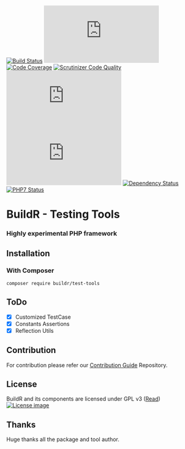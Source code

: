 [![Build Status](http://ci.zolli.hu/buildStatus/icon?job=Test%20Tools)](http://ci.zolli.hu/job/Test%20Tools/)
[![Build Stability](http://status.buildr-framework.io/buildstatus/status_modules.php?jobName=Test%20Tools&type=stability)](http://ci.zolli.hu/job/Test%20Tools/)
[![Code Coverage](https://scrutinizer-ci.com/g/BuildrPHP/Test-Tools/badges/coverage.png?b=master)](https://scrutinizer-ci.com/g/BuildrPHP/Test-Tools/?branch=master)
[![Scrutinizer Code Quality](https://scrutinizer-ci.com/g/BuildrPHP/Test-Tools/badges/quality-score.png?b=master)](https://scrutinizer-ci.com/g/BuildrPHP/Test-Tools/?branch=master)
[![Test Results](http://status.buildr-framework.io/buildstatus/status_modules.php?jobName=Test%20Tools&type=tests)](http://ci.zolli.hu/job/Test%20Tools/)
[![CRAP Report](http://status.buildr-framework.io/buildstatus/status_modules.php?jobName=Test%20Tools&type=crap)](http://ci.zolli.hu/job/Test%20Tools/)
[![Dependency Status](https://www.versioneye.com/user/projects/568fc46b691e2d002b0000f0/badge.svg?style=flat)](https://www.versioneye.com/user/projects/568fc46b691e2d002b0000f0)
[![PHP7 Status](https://img.shields.io/badge/PHP7-tested-8892BF.svg)](https://github.com/BuildrPHP/Test-Tools)

# BuildR - Testing Tools
### Highly experimental PHP framework

## Installation

### With Composer

```
composer require buildr/test-tools
```

## ToDo

 - [X] Customized TestCase
 - [X] Constants Assertions
 - [X] Reflection Utils

## Contribution

For contribution please refer our [Contribution Guide](https://raw.githubusercontent.com/Zolli/BuildR/master/LICENSE.md) Repository.

## License

BuildR and its components are licensed under GPL v3 ([Read](https://raw.githubusercontent.com/Zolli/BuildR/master/LICENSE.md))
[![License image](http://gplv3.fsf.org/gplv3-88x31.png)]()

## Thanks

Huge thanks all the package and tool author.
